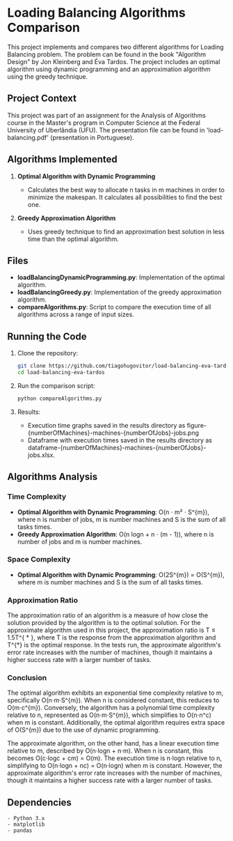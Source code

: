 # Loading Balancing Algorithms Comparison

This project implements and compares two different algorithms for Loading Balancing problem. The problem can be found in the book "Algorithm Design" by Jon Kleinberg and Éva Tardos. The project includes an optimal algorithm using dynamic programming and an approximation algorithm using the greedy technique.

## Project Context

This project was part of an assignment for the Analysis of Algorithms course in the Master's program in Computer Science at the Federal University of Uberlândia (UFU). The presentation file can be found in 'load-balancing.pdf' (presentation in Portuguese).

## Algorithms Implemented

1. **Optimal Algorithm with Dynamic Programming**
   - Calculates the best way to allocate n tasks in m machines in order to minimize the makespan. It calculates all possibilities to find the best one.

2. **Greedy Approximation Algorithm**
   - Uses greedy technique to find an approximation best solution in less time than the optimal algorithm.

## Files

- **loadBalancingDynamicProgramming.py**: Implementation of the optimal algorithm.
- **loadBalancingGreedy.py**: Implementation of the greedy approximation algorithm.
- **compareAlgorithms.py**: Script to compare the execution time of all algorithms across a range of input sizes.

## Running the Code

1. Clone the repository:
   ```bash
   git clone https://github.com/tiagohugovitor/load-balancing-eva-tardos.git
   cd load-balancing-eva-tardos
   ```

2. Run the comparison script:
    ```bash
    python compareAlgorithms.py
    ```

3. Results:
    - Execution time graphs saved in the results directory as figure-{numberOfMachines}-machines-{numberOfJobs}-jobs.png
    - Dataframe with execution times saved in the results directory as dataframe-{numberOfMachines}-machines-{numberOfJobs}-jobs.xlsx.

## Algorithms Analysis

### Time Complexity
 - **Optimal Algorithm with Dynamic Programming**: O(n ⋅ m² ⋅ S^{m}), where n is number of jobs, m is number machines and S is the sum of all tasks times.
 - **Greedy Approximation Algorithm**: O(n logn + n ⋅ (m - 1)), where n is number of jobs and m is number machines.

### Space Complexity
 - **Optimal Algorithm with Dynamic Programming**: O(2S^{m}) = O(S^{m}), where m is number machines and S is the sum of all tasks times.

### Approximation Ratio
The approximation ratio of an algorithm is a measure of how close the solution provided by the algorithm is to the optimal solution. For the approximate algorithm used in this project, the approximation ratio is T &leq; 1.5T^{ * }, where T is the response from the approximation algorithm and T^{*} is the optimal response. In the tests run, the approximate algorithm's error rate increases with the number of machines, though it maintains a higher success rate with a larger number of tasks.

### Conclusion
The optimal algorithm exhibits an exponential time complexity relative to m, specifically O(n⋅m⋅S^{m}). When n is considered constant, this reduces to O(m⋅c^{m}). Conversely, the algorithm has a polynomial time complexity relative to n, represented as O(n⋅m⋅S^{m}), which simplifies to O(n⋅n^c) when m is constant. Additionally, the optimal algorithm requires extra space of O(S^{m}) due to the use of dynamic programming.

The approximate algorithm, on the other hand, has a linear execution time relative to m, described by O(n⋅logn + n⋅m). When n is constant, this becomes O(c⋅logc + cm) = O(m). The execution time is n⋅logn relative to n, simplifying to O(n⋅logn + nc) = O(n⋅logn) when m is constant. However, the approximate algorithm's error rate increases with the number of machines, though it maintains a higher success rate with a larger number of tasks.

## Dependencies
    - Python 3.x
    - matplotlib
    - pandas